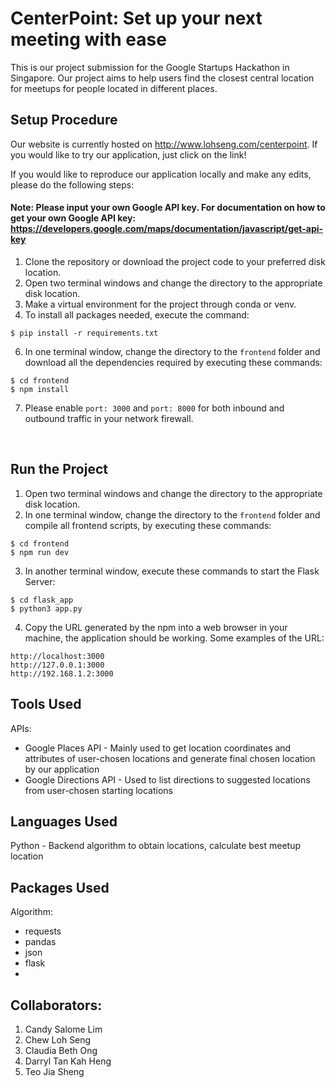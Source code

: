 # CenterPoint: Set up your next meeting with ease
This is our project submission for the Google Startups Hackathon in Singapore. 
Our project aims to help users find the closest central location for meetups for people located in different places.

## Setup Procedure
Our website is currently hosted on http://www.lohseng.com/centerpoint. If you would like to try our application, just click on the link! </br>

If you would like to reproduce our application locally and make any edits, please do the following steps: 
#### Note: Please input your own Google API key. For documentation on how to get your own Google API key: https://developers.google.com/maps/documentation/javascript/get-api-key
1. Clone the repository or download the project code to your preferred disk location.
2. Open two terminal windows and change the directory to the appropriate disk location.
3. Make a virtual environment for the project through conda or venv. 
4. To install all packages needed, execute the command:
```
$ pip install -r requirements.txt
```
6. In one terminal window, change the directory to the ``frontend`` folder and download all the dependencies required by executing these commands:
```
$ cd frontend
$ npm install
```
7. Please enable ``port: 3000`` and ``port: 8000`` for both inbound and outbound traffic in your network firewall.
</br> 

## Run the Project
1. Open two terminal windows and change the directory to the appropriate disk location.
2. In one terminal window, change the directory to the ``frontend`` folder and compile all frontend scripts, by executing these commands:
```
$ cd frontend
$ npm run dev
```
3. In another terminal window, execute these commands to start the Flask Server:
```
$ cd flask_app
$ python3 app.py
```
4. Copy the URL generated by the npm into a web browser in your machine, the application should be working. Some examples of the URL:
```
http://localhost:3000
http://127.0.0.1:3000
http://192.168.1.2:3000
```

## Tools Used
APIs:
- Google Places API - Mainly used to get location coordinates and attributes of user-chosen locations and generate final chosen location by our application
- Google Directions API - Used to list directions to suggested locations from user-chosen starting locations

## Languages Used
Python - Backend algorithm to obtain locations, calculate best meetup location

## Packages Used
Algorithm:
- requests
- pandas
- json
- flask
- 


## Collaborators:
1. Candy Salome Lim
2. Chew Loh Seng
3. Claudia Beth Ong
4. Darryl Tan Kah Heng
5. Teo Jia Sheng
